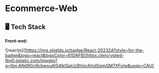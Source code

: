 # Ecommerce-Web
## 🖥️ Tech Stack
**Front-end:**

![reactjs]([https://img.shields.io/badge/React-20232A?style=for-the-badge&logo=react&logoColor=61DAFB](https://encrypted-tbn0.gstatic.com/images?q=tbn:ANd9GcRcbwxuAIS4lkIQaUzBVqcAhidSqmQM7XFoIw&usqp=CAU)&nbsp;
